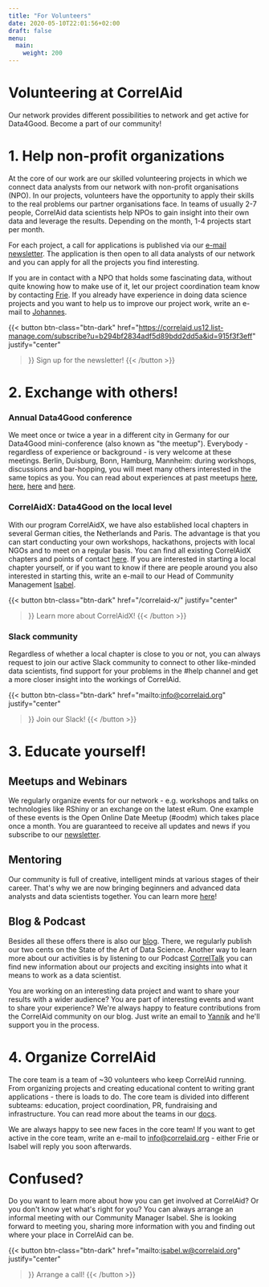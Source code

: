 ```yaml
---
title: "For Volunteers"
date: 2020-05-10T22:01:56+02:00
draft: false
menu:
  main:
    weight: 200
---
```


# Volunteering at CorrelAid

Our network provides different possibilities to network and get active for Data4Good. Become a part of our community!

# 1. Help non-profit organizations

At the core of our work are our skilled volunteering projects in which we connect data analysts from our network with non-profit organisations (NPO). In our projects, volunteers have the opportunity to apply their skills to the real problems our partner organisations face. In teams of usually 2-7 people, CorrelAid data scientists help NPOs to gain insight into their own data and leverage the results. Depending on the month, 1-4 projects start per month. 

For each project, a call for applications is published via our [e-mail newsletter](https://correlaid.us12.list-manage.com/subscribe?u=b294bf2834adf5d89bdd2dd5a&id=915f3f3eff). The application is then open to all data analysts of our network and you can apply for all the projects you find interesting. 

If you are in contact with a NPO that holds some fascinating data, without quite knowing how to make use of it, let our project coordination team know by contacting [Frie](mailto:projekte@correlaid.org). 
If you already have experience in doing data science projects and you want to help us to improve our project work, write an e-mail to [Johannes](mailto:johannes.m@correlaid.org).

{{< button 
    btn-class="btn-dark"
    href="https://correlaid.us12.list-manage.com/subscribe?u=b294bf2834adf5d89bdd2dd5a&id=915f3f3eff"
    justify="center"
>}}
Sign up for the newsletter!
{{< /button >}}

# 2. Exchange with others!

### Annual Data4Good conference
We meet once or twice a year in a different city in Germany for our Data4Good mini-conference (also known as "the meetup"). Everybody - regardless of experience or background - is very welcome at these meetings. Berlin, Duisburg, Bonn, Hamburg, Mannheim: during workshops, discussions and bar-hopping, you will meet many others interested in the same topics as you. You can read about experiences at past meetups [here](/en/blog/meetup-berlin/), [here](/en/blog/meetup-hh/), [here](/en/blog/meetup-bonn/) and [here](/en/blog/meetup-mannheim/). 

### CorrelAidX: Data4Good on the local level
With our program CorrelAidX, we have also established local chapters in several German cities, the Netherlands and Paris. The advantage is that you can start conducting your own workshops, hackathons, projects with local NGOs and to meet on a regular basis. You can find all existing CorrelAidX chapters and points of contact [here](/en/correlaid-x).
If you are interested in starting a local chapter yourself, or if you want to know if there are people around you also interested in starting this, write an e-mail to our Head of Community Management [Isabel](mailto:isabel.w@correlaid.org). 

{{< button 
    btn-class="btn-dark"
    href="/correlaid-x/"
    justify="center"
>}}
Learn more about CorrelAidX!
{{< /button >}}

### Slack community
Regardless of whether a local chapter is close to you or not, you can always request to join our active Slack community to connect to other like-minded data scientists, find support for your problems in the #help channel and get a more closer insight into the workings of CorrelAid.

{{< button 
    btn-class="btn-dark"
    href="mailto:info@correlaid.org"
    justify="center"
>}}
Join our Slack!
{{< /button >}}

# 3. Educate yourself!
## Meetups and Webinars
We regularly organize events for our network - e.g. workshops and talks on technologies like RShiny or an exchange on the latest eRum. One example of these events is the Open Online Date Meetup (#oodm) which takes place once a month. You are guaranteed to receive all updates and news if you subscribe to our [newsletter](https://correlaid.us12.list-manage.com/subscribe?u=b294bf2834adf5d89bdd2dd5a&id=915f3f3eff).

## Mentoring
Our community is full of creative, intelligent minds at various stages of their career. That's why we are now bringing beginners and advanced data analysts and data scientists together. You can learn more [here](mentoring.correlaid.org)!

## Blog & Podcast
Besides all these offers there is also our [blog](https://correlaid.org/de/blog/). There, we regularly publish our two cents on the State of the Art of Data Science. Another way to learn more about our activities is by listening to our Podcast [CorrelTalk](https://soundcloud.com/correlaid_podcast) you can find new information about our projects and exciting insights into what it means to work as a data scientist.

You are working on an interesting data project and want to share your results with a wider audience? You are part of interesting events and want to share your experience? We're always happy to feature contributions from the CorrelAid community on our blog. Just write an email to [Yannik](mailto:blog@correlaid.org) and he'll support you in the process.

# 4. Organize CorrelAid 

The core team is a team of ~30 volunteers who keep CorrelAid running. From organizing projects and creating educational content to writing grant applications - there is loads to do. The core team is divided into different subteams: education, project coordination, PR, fundraising and infrastructure. You can read more about the teams in our [docs](https://docs.correlaid.org/get-started#get-involved-in-the-core-team).

We are always happy to see new faces in the core team! If you want to get active in the core team, write an e-mail to [info@correlaid.org](mailto:info@correlaid.org) - either Frie or Isabel will reply you soon afterwards. 

# Confused?
Do you want to learn more about how you can get involved at CorrelAid? Or you don't know yet what's right for you? You can always arrange an informal meeting with our Community Manager Isabel. She is looking forward to meeting you, sharing more information with you and finding out where your place in CorrelAid can be.

{{< button 
    btn-class="btn-dark"
    href="mailto:isabel.w@correlaid.org"
    justify="center"
>}}
Arrange a call!
{{< /button >}}


